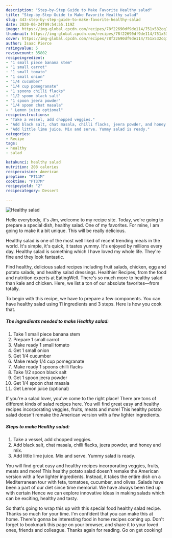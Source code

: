 ```yaml
---
description: "Step-by-Step Guide to Make Favorite Healthy salad"
title: "Step-by-Step Guide to Make Favorite Healthy salad"
slug: 443-step-by-step-guide-to-make-favorite-healthy-salad
date: 2020-06-24T09:54:55.119Z
image: https://img-global.cpcdn.com/recipes/78f22690df9de114/751x532cq70/healthy-salad-recipe-main-photo.jpg
thumbnail: https://img-global.cpcdn.com/recipes/78f22690df9de114/751x532cq70/healthy-salad-recipe-main-photo.jpg
cover: https://img-global.cpcdn.com/recipes/78f22690df9de114/751x532cq70/healthy-salad-recipe-main-photo.jpg
author: Isaac Pierce
ratingvalue: 5
reviewcount: 35802
recipeingredient:
- "1 small piece banana stem"
- "1 small carrot"
- "1 small tomato"
- "1 small onion"
- "1/4 cucumber"
- "1/4 cup pomegranate"
- "1 spoons chilli flacks"
- "1/2 spoon black salt"
- "1 spoon jeera powder"
- "1/4 spoon chat masala"
- " Lemon juice optional"
recipeinstructions:
- "Take a vessel, add chopped veggies."
- "Add black salt, chat masala, chilli flacks, jeera powder, and honey and mix."
- "Add little lime juice. Mix and serve. Yummy salad is ready."
categories:
- Recipe
tags:
- healthy
- salad

katakunci: healthy salad 
nutrition: 208 calories
recipecuisine: American
preptime: "PT11M"
cooktime: "PT37M"
recipeyield: "2"
recipecategory: Dessert

---
```



![Healthy salad](https://img-global.cpcdn.com/recipes/78f22690df9de114/751x532cq70/healthy-salad-recipe-main-photo.jpg)

Hello everybody, it's Jim, welcome to my recipe site. Today, we're going to prepare a special dish, healthy salad. One of my favorites. For mine, I am going to make it a bit unique. This will be really delicious.

Healthy salad is one of the most well liked of recent trending meals in the world. It's simple, it's quick, it tastes yummy. It's enjoyed by millions every day. Healthy salad is something which I have loved my whole life. They're fine and they look fantastic.

Find healthy, delicious salad recipes including fruit salads, chicken, egg and potato salads, and healthy salad dressings. Healthier Recipes, from the food and nutrition experts at EatingWell. There&#39;s so much more to healthy salad than kale and chicken. Here, we list a ton of our absolute favorites—from totally.


To begin with this recipe, we have to prepare a few components. You can have healthy salad using 11 ingredients and 3 steps. Here is how you cook that.

<!--inarticleads1-->

##### The ingredients needed to make Healthy salad:

1. Take 1 small piece banana stem
1. Prepare 1 small carrot
1. Make ready 1 small tomato
1. Get 1 small onion
1. Get 1/4 cucumber
1. Make ready 1/4 cup pomegranate
1. Make ready 1 spoons chilli flacks
1. Take 1/2 spoon black salt
1. Get 1 spoon jeera powder
1. Get 1/4 spoon chat masala
1. Get  Lemon juice (optional)


If you&#39;re a salad lover, you&#39;ve come to the right place! There are tons of different kinds of salad recipes here. You will find great easy and healthy recipes incorporating veggies, fruits, meats and more! This healthy potato salad doesn&#39;t remake the American version with a few lighter ingredients. 

<!--inarticleads2-->

##### Steps to make Healthy salad:

1. Take a vessel, add chopped veggies.
1. Add black salt, chat masala, chilli flacks, jeera powder, and honey and mix.
1. Add little lime juice. Mix and serve. Yummy salad is ready.


You will find great easy and healthy recipes incorporating veggies, fruits, meats and more! This healthy potato salad doesn&#39;t remake the American version with a few lighter ingredients. Instead, it takes the entire dish on a Mediterranean tour with feta, tomatoes, cucumber, and olives. Salads have been a part of our diet since time memorial. We have always been tied up with certain Hence we can explore innovative ideas in making salads which can be exciting, healthy and tasty. 

So that's going to wrap this up with this special food healthy salad recipe. Thanks so much for your time. I'm confident that you can make this at home. There's gonna be interesting food in home recipes coming up. Don't forget to bookmark this page on your browser, and share it to your loved ones, friends and colleague. Thanks again for reading. Go on get cooking!
